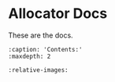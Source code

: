 # Allocator Docs

These are the docs.

```{toctree}
:caption: 'Contents:'
:maxdepth: 2
```



```{include} ../../README.md
:relative-images:
```
